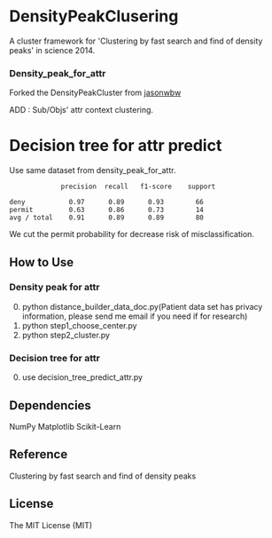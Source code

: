 # DensityPeakClusering

A cluster framework for 'Clustering by fast search and find of density peaks' in science 2014.
### Density_peak_for_attr
Forked the DensityPeakCluster from [jasonwbw](https://github.com/jasonwbw/DensityPeakCluster)


ADD : Sub/Objs' attr context clustering.

# Decision tree for attr predict
Use same dataset from density_peak_for_attr.

                 precision  recall   f1-score    support

    deny           0.97      0.89      0.93        66
    permit         0.63      0.86      0.73        14
    avg / total    0.91      0.89      0.89        80

We cut the permit probability for decrease risk of misclassification.
## How to Use
### Density peak for attr
  0. python distance_builder_data_doc.py(Patient data set has privacy information, please send me email if you need if for research)
  1. python step1_choose_center.py
  2. python step2_cluster.py
### Decision tree for attr
  0. use decision_tree_predict_attr.py
 
## Dependencies
NumPy Matplotlib Scikit-Learn
## Reference
Clustering by fast search and find of density peaks
## License
The MIT License (MIT)

